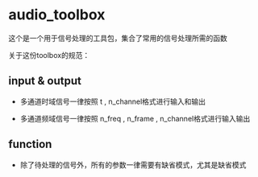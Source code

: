 # audio_toolbox

这个是一个用于信号处理的工具包，集合了常用的信号处理所需的函数


 
关于这份toolbox的规范：

## input & output

+ 多通道时域信号一律按照 t , n_channel格式进行输入和输出

+ 多通道频域信号一律按照 n_freq , n_frame , n_channel格式进行输入输出


## function

+ 除了待处理的信号外，所有的参数一律需要有缺省模式，尤其是缺省模式



